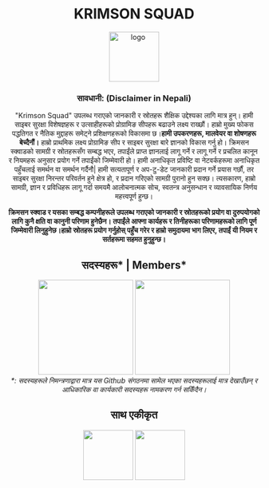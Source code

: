 <h1 align="center">KRIMSON SQUAD</h1>
<p align="center"><img src="https://avatars.githubusercontent.com/u/134789824?s=200&amp;v=4" alt="logo" height="100px"></p>
<div align="center">

<div align="center">
    <h3>सावधानी: (Disclaimer in Nepali)</h3>
    <p>"Krimson Squad" उपलब्ध गराएको जानकारी र स्रोतहरू शैक्षिक उद्देश्यका लागि मात्र हुन्। हामी साइबर सुरक्षा विशेषज्ञहरू र उत्साहीहरूको प्रोग्रामिङ सीपहरू बढाउने लक्ष्य राख्छौं। हाम्रो मुख्य फोकस पद्धतिगत र नैतिक मुद्दाहरू समेट्ने प्रशिक्षणहरूको विकासमा छ।<strong>हामी उपकरणहरू, मालवेयर वा शोषणहरू बेच्दैनौं।</strong> हाम्रो प्राथमिक लक्ष्य प्रोग्रामिङ सीप र साइबर सुरक्षा बारे ज्ञानको विकास गर्नु हो। क्रिमसन स्क्वाडको सामग्री र स्रोतहरूसँग सम्बद्ध भएर, तपाईंले
   प्राप्त ज्ञानलाई लागू गर्ने र लागू गर्ने र प्रचलित कानून र नियमहरू अनुसार प्रयोग गर्ने तपाईंको जिम्मेवारी हो। हामी अनाधिकृत प्रविष्टि वा नेटवर्कहरूमा अनाधिकृत पहुँचलाई समर्थन वा समर्थन गर्दैनौ|
    हामी सत्यतापूर्ण र अप-टु-डेट जानकारी प्रदान गर्ने प्रयास गर्छौं, तर साइबर सुरक्षा निरन्तर परिवर्तन हुने क्षेत्र हो, र प्रदान गरिएको सामग्री पुरानो हुन सक्छ। त्यसकारण, हाम्रो सामग्री, ज्ञान र प्रविधिहरू लागू गर्दा समयमै आलोचनात्मक सोच, स्वतन्त्र अनुसन्धान र व्यावसायिक निर्णय महत्त्वपूर्ण हुन्छ।</p>
  <p><strong>क्रिमसन स्क्वाड र यसका सम्बद्ध कम्पनीहरूले उपलब्ध गराएको जानकारी र स्रोतहरूको प्रयोग वा दुरुपयोगको लागि कुनै क्षति वा कानुनी परिणाम हुनेछैन। तपाईंले आफ्ना कार्यहरू र तिनीहरूका परिणामहरूको लागि पूर्ण जिम्मेवारी लिनुहुनेछ।हाम्रो स्रोतहरू प्रयोग गर्नुहोस्
पहुँच गरेर र हाम्रो समुदायमा भाग लिएर, तपाईं यी नियम र सर्तहरूमा सहमत हुनुहुन्छ।</strong></p>
</div>


<div align="center">
    <h2>सदस्यहरू* | Members*</h2>
    <img src="https://github.com/Krimson-Squad/.github/assets/111997815/6fcb8a89-4c56-4809-9155-ccc9c6b60d8e" height="190px">
<img src="https://github.com/Krimson-Squad/.github/assets/111997815/e9640442-ce5d-41e5-b32f-acd8137f9eba" height="190px">
</div>
<i>*: सदस्यहरूले निमन्त्रणाद्वारा मात्र यस Github संगठनमा सामेल भएका सदस्यहरूलाई मात्र देखाउँछन् र आधिकारिक वा कार्यकारी सदस्यहरू नामकरण गर्न सकिँदैन। </i>

<h2 align="center">साथ एकीकृत</h2>
<a href="https://github.com/TechnologyMediaorg"><img src="https://avatars.githubusercontent.com/u/128064750?s=200&v=4" height="100px"></a>
<a href="https://www.facebook.com/ZeroDayExploitware"><img src="https://github.com/Krimson-Squad/.github/assets/111997815/0ca5e99e-5f48-47c4-af5c-daed3f8dfbcc" height="100px"></a>



</div>

